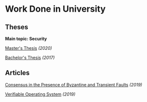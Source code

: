 # Work Done in University

## Theses

__Main topic: Security__

[Master's Thesis](https://github.com/Erlang-Enclave-Thesis/sgx-erlang-extension) _(2020)_

[Bachelor's Thesis](https://github.com/GustaMagik/RSA_Security_Token) _(2017)_

## Articles

[Consensus in the Presence of Byzantine and Transient Faults](https://gitlab.com/eliotr/consensus-in-the-presence-of-byzantine-and-transient-faults) _(2019)_

[Verifiable Operating System](https://gitlab.com/eliotr/verifiable-operating-system) _(2019)_
